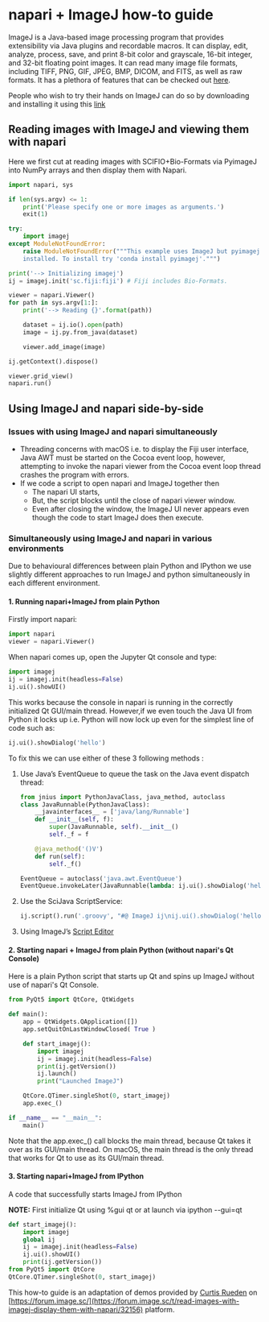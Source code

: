 # napari + ImageJ how-to guide

ImageJ is a Java-based image processing program that provides extensibility via Java plugins and recordable macros. It can display, edit, analyze, process, save, and print 8-bit color and grayscale, 16-bit integer, and 32-bit floating point images. It can read many image file formats, including TIFF, PNG, GIF, JPEG, BMP, DICOM, and FITS, as well as raw formats. It has a plethora of features that can be checked out [here](https://en.wikipedia.org/wiki/ImageJ#Features).

People who wish to try their hands on ImageJ can do so by downloading and installing it using this [link](https://imagej.net/software/fiji/downloads)

## Reading images with ImageJ and viewing them with napari

Here we first cut at reading images with SCIFIO+Bio-Formats via PyimageJ into NumPy arrays
and then display them with Napari.

```python
import napari, sys

if len(sys.argv) <= 1:
    print('Please specify one or more images as arguments.')
    exit(1)

try:
    import imagej
except ModuleNotFoundError:
    raise ModuleNotFoundError("""This example uses ImageJ but pyimagej is not
    installed. To install try 'conda install pyimagej'.""")

print('--> Initializing imagej')
ij = imagej.init('sc.fiji:fiji') # Fiji includes Bio-Formats.

viewer = napari.Viewer()
for path in sys.argv[1:]:
    print('--> Reading {}'.format(path))

    dataset = ij.io().open(path)
    image = ij.py.from_java(dataset)

    viewer.add_image(image)

ij.getContext().dispose()

viewer.grid_view()
napari.run()
```

## Using ImageJ and napari side-by-side

### Issues with using ImageJ and napari simultaneously

- Threading concerns with macOS i.e. to display the Fiji user interface, Java AWT must be started on the Cocoa event loop, however, attempting to invoke the napari viewer from the Cocoa event loop thread crashes the program with errors. 
- If we code a script to open napari and ImageJ together then
  - The napari UI starts,
  - But, the script blocks until the close of napari viewer window.
  - Even after closing the window, the ImageJ UI never appears even though the code to start ImageJ does then execute.
 
### Simultaneously using ImageJ and napari in various environments

Due to behavioural differences between plain Python and IPython we use slightly different approaches to run ImageJ and python simultaneously in each different environment. 

#### 1. Running napari+ImageJ from plain Python

Firstly import napari:

```python
import napari
viewer = napari.Viewer()
```

When napari comes up, open the Jupyter Qt console and type:

```python
import imagej
ij = imagej.init(headless=False)
ij.ui().showUI()
```

This works because the console in napari is running in the correctly initialized Qt GUI/main thread. However,if we even touch the Java UI from Python it locks up i.e.  Python will now lock up even for the simplest line of code such as:

```python 
ij.ui().showDialog('hello')
```

To fix this we can use either of these 3 following methods :

1. Use Java’s EventQueue to queue the task on the Java event dispatch thread:
    ```python 
    from jnius import PythonJavaClass, java_method, autoclass
    class JavaRunnable(PythonJavaClass):
        __javainterfaces__ = ['java/lang/Runnable']
        def __init__(self, f):
            super(JavaRunnable, self).__init__()
            self._f = f
    
        @java_method('()V')
        def run(self):
            self._f()
    
    EventQueue = autoclass('java.awt.EventQueue')
    EventQueue.invokeLater(JavaRunnable(lambda: ij.ui().showDialog('hello')))
    ```

2. Use the SciJava ScriptService:
    ```python
    ij.script().run('.groovy', "#@ ImageJ ij\nij.ui().showDialog('hello')", True)
    ```

3. Using ImageJ’s [Script Editor](https://imagej.net/scripting/script-editor)

#### 2. Starting napari + ImageJ from plain Python (without napari's Qt Console)
Here is a plain Python script that starts up Qt and spins up ImageJ without use of napari's Qt Console. 

``` python
from PyQt5 import QtCore, QtWidgets

def main():
    app = QtWidgets.QApplication([])
    app.setQuitOnLastWindowClosed( True )

    def start_imagej():
        import imagej
        ij = imagej.init(headless=False)
        print(ij.getVersion())
        ij.launch()
        print("Launched ImageJ")

    QtCore.QTimer.singleShot(0, start_imagej)
    app.exec_()

if __name__ == "__main__":
    main()
```

Note that the app.exec_() call blocks the main thread, because Qt takes it over as its GUI/main thread. On macOS, the main thread is the only thread that works for Qt to use as its GUI/main thread.

#### 3. Starting napari+ImageJ from IPython

A code that successfully starts ImageJ from IPython 

**NOTE:** First initialize Qt using %gui qt or at launch via ipython --gui=qt

```python
def start_imagej():
    import imagej
    global ij
    ij = imagej.init(headless=False)
    ij.ui().showUI()
    print(ij.getVersion())
from PyQt5 import QtCore
QtCore.QTimer.singleShot(0, start_imagej)
```

This how-to guide is an adaptation of demos provided by [Curtis Rueden](https://forum.image.sc/u/ctrueden) on [https://forum.image.sc/](https://forum.image.sc/t/read-images-with-imagej-display-them-with-napari/32156) platform.

